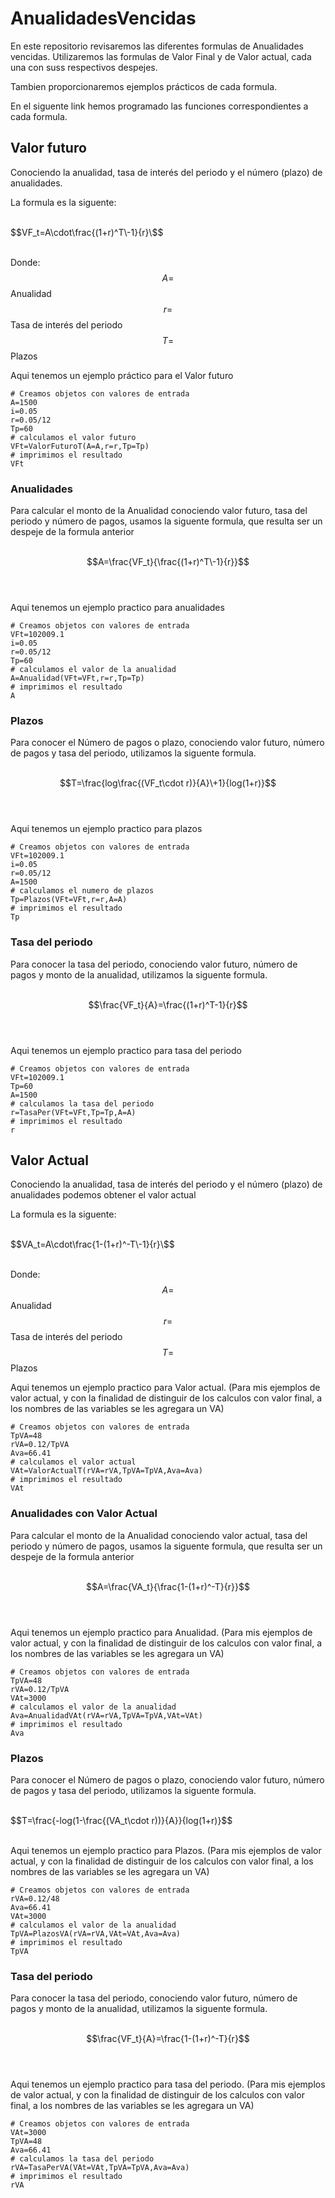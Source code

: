 # AnualidadesVencidas
En este repositorio revisaremos las diferentes formulas de Anualidades vencidas. Utilizaremos las formulas de Valor Final y de Valor actual, cada una con suss respectivos despejes. 

Tambien proporcionaremos ejemplos prácticos de cada formula.

En el siguente link hemos programado las funciones correspondientes a cada formula.



## Valor futuro
Conociendo la anualidad, tasa de interés del periodo y el número (plazo) de anualidades.


La formula es la siguente:<br><br>


$$VF_t=A\cdot\frac{(1+r)^T\-1}{r}\$$<br>  <br>


Donde: <br>
$$A=$$ Anualidad <br>
$$r=$$ Tasa de interés del periodo <br>
$$T=$$ Plazos <br>


Aqui tenemos un ejemplo práctico para el Valor futuro
```
# Creamos objetos con valores de entrada
A=1500
i=0.05
r=0.05/12
Tp=60
# calculamos el valor futuro
VFt=ValorFuturoT(A=A,r=r,Tp=Tp)
# imprimimos el resultado
VFt
```
### Anualidades 
Para calcular el monto de la  Anualidad conociendo valor futuro, tasa del periodo y número de pagos, usamos la siguente formula, que resulta ser un despeje de la formula anterior <br><br>



$$A=\frac{VF_t}{\frac{(1+r)^T\-1}{r}}$$ <br><br>


Aqui tenemos un ejemplo practico para anualidades
```
# Creamos objetos con valores de entrada
VFt=102009.1
i=0.05
r=0.05/12
Tp=60
# calculamos el valor de la anualidad
A=Anualidad(VFt=VFt,r=r,Tp=Tp)
# imprimimos el resultado
A
```
### Plazos 
Para conocer el Número de pagos o plazo, conociendo valor futuro, número de pagos y tasa del periodo, utilizamos la siguente formula. <br><br>


$$T=\frac{log\frac{(VF_t\cdot r)}{A}\+1}{log(1+r)}$$<br><br>


Aqui tenemos un ejemplo practico para plazos
```
# Creamos objetos con valores de entrada
VFt=102009.1
i=0.05
r=0.05/12
A=1500
# calculamos el numero de plazos
Tp=Plazos(VFt=VFt,r=r,A=A)
# imprimimos el resultado
Tp
```
### Tasa del periodo
Para conocer la tasa del periodo, conociendo valor futuro, número de pagos y monto de la anualidad, utilizamos la siguente formula.<br><br>

$$\frac{VF_t}{A}=\frac{(1+r)^T-1}{r}$$<br><br>

Aqui tenemos un ejemplo practico para tasa del periodo
```
# Creamos objetos con valores de entrada
VFt=102009.1
Tp=60
A=1500
# calculamos la tasa del periodo
r=TasaPer(VFt=VFt,Tp=Tp,A=A)
# imprimimos el resultado
r
```
## Valor Actual
Conociendo la anualidad, tasa de interés del periodo y el número (plazo) de anualidades podemos obtener el valor actual


La formula es la siguente:<br><br>


$$VA_t=A\cdot\frac{1-(1+r)^-T\-1}{r}\$$<br>  <br>


Donde: <br>
$$A=$$ Anualidad <br>
$$r=$$ Tasa de interés del periodo <br>
$$T=$$ Plazos <br>


Aqui tenemos un ejemplo practico para Valor actual. (Para mis ejemplos de valor actual, y con la finalidad de distinguir de los calculos con valor final, a los nombres de las variables se les agregara un VA)
```
# Creamos objetos con valores de entrada
TpVA=48
rVA=0.12/TpVA
Ava=66.41
# calculamos el valor actual
VAt=ValorActualT(rVA=rVA,TpVA=TpVA,Ava=Ava)
# imprimimos el resultado
VAt
```
### Anualidades con Valor Actual
Para calcular el monto de la  Anualidad conociendo valor actual, tasa del periodo y número de pagos, usamos la siguente formula, que resulta ser un despeje de la formula anterior <br><br>



$$A=\frac{VA_t}{\frac{1-(1+r)^-T}{r}}$$ <br><br>


Aqui tenemos un ejemplo practico para Anualidad. (Para mis ejemplos de valor actual, y con la finalidad de distinguir de los calculos con valor final, a los nombres de las variables se les agregara un VA)
```
# Creamos objetos con valores de entrada
TpVA=48
rVA=0.12/TpVA
VAt=3000
# calculamos el valor de la anualidad
Ava=AnualidadVAt(rVA=rVA,TpVA=TpVA,VAt=VAt)
# imprimimos el resultado
Ava
```

### Plazos 
Para conocer el Número de pagos o plazo, conociendo valor futuro, número de pagos y tasa del periodo, utilizamos la siguente formula. <br><br>


$$T=\frac{-log(1-\frac{(VA_t\cdot r)\)}{A}\}{log(1+r)}$$<br><br>


Aqui tenemos un ejemplo practico para Plazos. (Para mis ejemplos de valor actual, y con la finalidad de distinguir de los calculos con valor final, a los nombres de las variables se les agregara un VA)
```
# Creamos objetos con valores de entrada
rVA=0.12/48
Ava=66.41
VAt=3000
# calculamos el valor de la anualidad
TpVA=PlazosVA(rVA=rVA,VAt=VAt,Ava=Ava)
# imprimimos el resultado
TpVA
```

### Tasa del periodo
Para conocer la tasa del periodo, conociendo valor futuro, número de pagos y monto de la anualidad, utilizamos la siguente formula.<br><br>

$$\frac{VF_t}{A}=\frac{1-(1+r)^-T}{r}$$<br><br>

Aqui tenemos un ejemplo practico para tasa del periodo. (Para mis ejemplos de valor actual, y con la finalidad de distinguir de los calculos con valor final, a los nombres de las variables se les agregara un VA)
```
# Creamos objetos con valores de entrada
VAt=3000
TpVA=48
Ava=66.41
# calculamos la tasa del periodo
rVA=TasaPerVA(VAt=VAt,TpVA=TpVA,Ava=Ava)
# imprimimos el resultado
rVA
```
